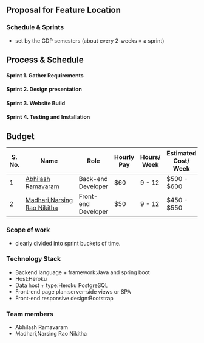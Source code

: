 
## Proposal for Feature Location

### Schedule & Sprints
- set by the GDP semesters (about every 2-weeks = a sprint)
## Process & Schedule

#### Sprint 1. Gather Requirements

#### Sprint 2. Design presentation

#### Sprint 3. Website Build

#### Sprint 4. Testing and Installation

## Budget

| S. No. | Name                                                            | Role              | Hourly Pay                | Hours/ Week | Estimated Cost/ Week |
|------|--------------------------------------------------------------------|--------------------|------------------------| ------------- | ---------- |
| 1    | [Abhilash Ramavaram](https://github.com/AbhiRam0099)           | Back-end Developer  | $60 |   9 - 12 |  $500 - $600 |
| 2    | [Madhari,Narsing Rao Nikitha](https://github.com/NikithaMN-05)                   | Front-end Developer | $50 | 9 - 12 | $450 - $550 |

### Scope of work
- clearly divided into sprint buckets of time.

### Technology Stack
- Backend language + framework:Java and spring boot 
- Host:Heroku
- Data host + type:Heroku PostgreSQL
- Front-end page plan:server-side views or SPA
- Front-end responsive design:Bootstrap 

### Team members
- Abhilash Ramavaram
- Madhari,Narsing Rao Nikitha
